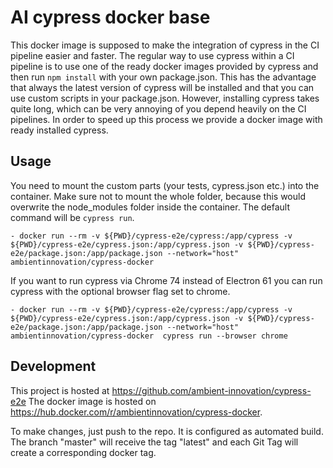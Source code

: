 # AI cypress docker base

This docker image is supposed to make the integration of cypress in the CI pipeline easier and faster.
The regular way to use cypress within a CI pipeline is to use one of the ready docker images provided by cypress
and then run `npm install` with your own package.json. This has the advantage that always the latest version of
cypress will be installed and that you can use custom scripts in your package.json. However, installing cypress takes
quite long, which can be very annoying of you depend heavily on the CI pipelines. In order to speed up this process
we provide a docker image with ready installed cypress.

## Usage

You need to mount the custom parts (your tests, cypress.json etc.) into the container. 
Make sure not to mount the whole folder, because this would overwrite the node_modules folder inside the container.
The default command will be `cypress run`.

```
- docker run --rm -v ${PWD}/cypress-e2e/cypress:/app/cypress -v ${PWD}/cypress-e2e/cypress.json:/app/cypress.json -v ${PWD}/cypress-e2e/package.json:/app/package.json --network="host" ambientinnovation/cypress-docker
```

If you want to run cypress via Chrome 74 instead of Electron 61 you can run cypress with the optional browser flag set to chrome.

 ```
 - docker run --rm -v ${PWD}/cypress-e2e/cypress:/app/cypress -v ${PWD}/cypress-e2e/cypress.json:/app/cypress.json -v ${PWD}/cypress-e2e/package.json:/app/package.json --network="host" ambientinnovation/cypress-docker  cypress run --browser chrome
```

## Development

This project is hosted at https://github.com/ambient-innovation/cypress-e2e
The docker image is hosted on https://hub.docker.com/r/ambientinnovation/cypress-docker.

To make changes, just push to the repo. It is configured as automated build. The branch
"master" will receive the tag "latest" and each Git Tag will create a corresponding docker tag.
